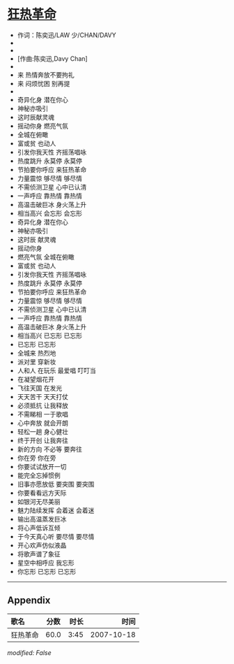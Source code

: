 # [狂热革命](https://music.163.com/song?id=65471)

* 作词：陈奕迅/LAW 少/CHAN/DAVY
*
*
* [作曲:陈奕迅,Davy Chan]
* 
* 来 热情奔放不要拘礼
* 来 闷烦忧困 别再提
* 
* 奇异化身 潜在你心
* 神秘亦吸引
* 这时辰献灵魂
* 摇动你身 燃亮气氛
* 全城在俯瞰
* 富或贫 也动人
* 引发你我天性 齐摇荡唱咏
* 热度跳升 永莫停 永莫停
* 节拍要你呼应 来狂热革命
* 力量震惊 够尽情 够尽情
* 不需侦测卫星 心中已认清
* 一声呼应 靠热情 靠热情
* 高温击破巨冰 身火荡上升
* 相当高兴 会忘形 会忘形
* 奇异化身 潜在你心
* 神秘亦吸引
* 这时辰 献灵魂
* 摇动你身
* 燃亮气氛 全城在俯瞰
* 富或贫 也动人
* 引发你我天性 齐摇荡唱咏
* 热度跳升 永莫停 永莫停
* 节拍要你呼应 来狂热革命
* 力量震惊 够尽情 够尽情
* 不需侦测卫星 心中已认清
* 一声呼应 靠热情 靠热情
* 高温击破巨冰 身火荡上升
* 相当高兴 已忘形 已忘形
* 已忘形 已忘形
* 全城来 热烈地
* 派对里 穿新妆
* 人和人 在玩乐 最爱唱 叮叮当
* 在凝望烟花开
* 飞往天国 在发光
* 天天苦干 天天打仗
* 必须抵抗 让我释放
* 不需睇相 一于歌唱
* 心中奔放 就会开朗
* 轻松一趟 身心健壮
* 终于开创 让我奔往
* 新的方向 不必等 要奔往
* 你在旁 你在旁
* 你要试试放开一切
* 能完全忘掉惯例
* 旧事亦愿放低 要突围 要突围
* 你要看看远方天际
* 如银河无尽美丽
* 魅力陆续发挥 会着迷 会着迷
* 输出高温蒸发巨冰
* 将心声低诉互倾
* 于今天真心听 要尽情 要尽情
* 开心欢声仿似液晶
* 将歌声谱了象征
* 星空中相呼应 我忘形
* 你忘形 已忘形 已忘形


---

## Appendix

|歌名|分数|时长|时间|
|:---|:---:|---:|---:|
|狂热革命|60.0|3:45|2007-10-18

*modified: False*